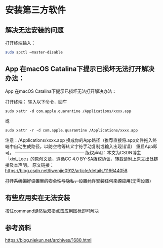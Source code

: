 # 安装第三方软件

## 解决无法安装的问题

打开终端输入：

```bash
sudo spctl —master-disable
```
## App 在macOS Catalina下提示已损坏无法打开解决办法：

App 在macOS Catalina下提示已损坏无法打开解决办法：

打开终端；
输入以下命令，回车
```shell
sudo xattr -d com.apple.quarantine /Applications/xxxx.app
```
或
```shell
sudo xattr -r -d com.apple.quarantine /Applications/xxxx.app
```
注意：/Applications/xxxx.app 换成你的App路径（推荐直接将.app文件拖入终端中自动生成路径，以防空格等转义字符手动复制或输入出现错误）
重启App即可。
————————————————
版权声明：本文为CSDN博主「xixi_Lee」的原创文章，遵循CC 4.0 BY-SA版权协议，转载请附上原文出处链接及本声明。
原文链接：https://blog.csdn.net/liwenjie0912/article/details/116644058


~~打开系统偏好设置里的安全性与隐私，设置允许安装任何来源应用~~(无需设置)

## 有些应用实在无法安装

按住command键然后双指点击应用图标即可解决

## 参考资料

https://blog.niekun.net/archives/1680.html
